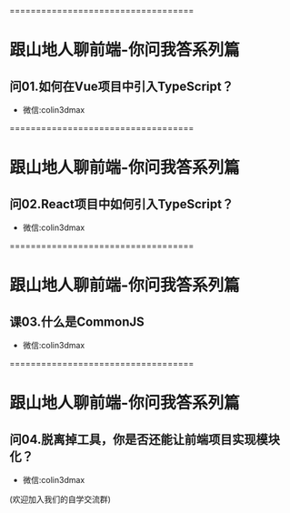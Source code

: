 ===================================

# 跟山地人聊前端-你问我答系列篇

## 问01.如何在Vue项目中引入TypeScript？

* 微信:colin3dmax

===================================

# 跟山地人聊前端-你问我答系列篇

## 问02.React项目中如何引入TypeScript？

* 微信:colin3dmax


===================================

# 跟山地人聊前端-你问我答系列篇

## 课03.什么是CommonJS

* 微信:colin3dmax


===================================

# 跟山地人聊前端-你问我答系列篇

## 问04.脱离掉工具，你是否还能让前端项目实现模块化？

* 微信:colin3dmax

(欢迎加入我们的自学交流群)


